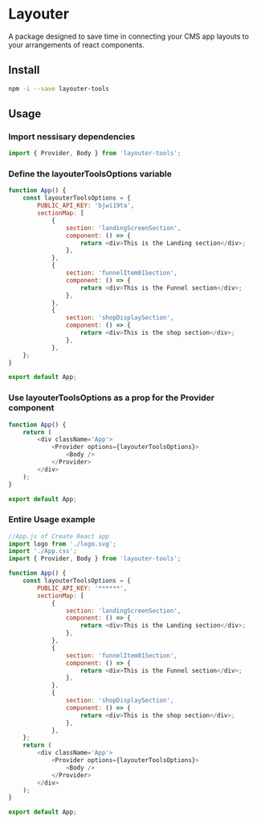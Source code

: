 # Layouter

A package designed to save time in connecting your CMS app layouts to your arrangements of react components.

## Install

```bash
npm -i --save layouter-tools
```

## Usage

### Import nessisary dependencies

```javascript
import { Provider, Body } from 'layouter-tools';
```

### Define the layouterToolsOptions variable

```javascript
function App() {
	const layouterToolsOptions = {
		PUBLIC_API_KEY: 'bjwi19ta',
		sectionMap: [
			{
				section: 'landingScreenSection',
				component: () => {
					return <div>This is the Landing section</div>;
				},
			},
			{
				section: 'funnelItem01Section',
				component: () => {
					return <div>This is the Funnel section</div>;
				},
			},
			{
				section: 'shopDisplaySection',
				component: () => {
					return <div>This is the shop section</div>;
				},
			},
	};
}

export default App;
```

### Use layouterToolsOptions as a prop for the Provider component

```javascript
function App() {
	return (
		<div className='App'>
			<Provider options={layouterToolsOptions}>
				<Body />
			</Provider>
		</div>
	);
}

export default App;
```

### Entire Usage example

```javascript
//App.js of Create React app
import logo from './logo.svg';
import './App.css';
import { Provider, Body } from 'layouter-tools';

function App() {
	const layouterToolsOptions = {
		PUBLIC_API_KEY: '******',
		sectionMap: [
			{
				section: 'landingScreenSection',
				component: () => {
					return <div>This is the Landing section</div>;
				},
			},
			{
				section: 'funnelItem01Section',
				component: () => {
					return <div>This is the Funnel section</div>;
				},
			},
			{
				section: 'shopDisplaySection',
				component: () => {
					return <div>This is the shop section</div>;
				},
			},
	};
	return (
		<div className='App'>
			<Provider options={layouterToolsOptions}>
				<Body />
			</Provider>
		</div>
	);
}

export default App;
```
